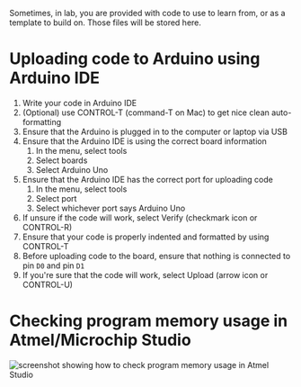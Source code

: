 Sometimes, in lab, you are provided with code to use to learn from, or as a template to build on. Those files will be stored here.

# Uploading code to Arduino using Arduino IDE
1. Write your code in Arduino IDE
2. (Optional) use CONTROL-T (command-T on Mac) to get nice clean auto-formatting
3. Ensure that the Arduino is plugged in to the computer or laptop via USB
4. Ensure that the Arduino IDE is using the correct board information
    1. In the menu, select tools
    2. Select boards
    3. Select Arduino Uno
5. Ensure that the Arduino IDE has the correct port for uploading code
    1. In the menu, select tools
    2. Select port
    3. Select whichever port says Arduino Uno
6. If unsure if the code will work, select Verify (checkmark icon or CONTROL-R)
7. Ensure that your code is properly indented and formatted by using CONTROL-T
8. Before uploading code to the board, ensure that nothing is connected to pin `D0` and pin `D1`
9. If you're sure that the code will work, select Upload (arrow icon or CONTROL-U)

# Checking program memory usage in Atmel/Microchip Studio
![screenshot showing how to check program memory usage in Atmel Studio](https://doctor-pasquale.com/wp-content/uploads/2022/06/Assembly-Program-Memory-Usage.png)
